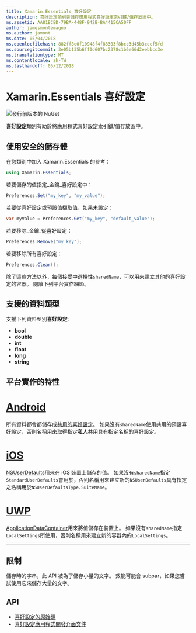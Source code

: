 ```yaml
---
title: Xamarin.Essentials 喜好設定
description: 喜好設定類別會儲存應用程式喜好設定索引鍵/值存放區中。
ms.assetid: AA81BCBD-79BA-448F-942B-BA4415CA50FF
author: jamesmontemagno
ms.author: jamont
ms.date: 05/04/2018
ms.openlocfilehash: 882ff8e0f10948f4f88303f8bcc3d45b3cecf5fd
ms.sourcegitcommit: 3e05b135b6ff0d607bc2378c1b6e66d2eebbcc3e
ms.translationtype: MT
ms.contentlocale: zh-TW
ms.lasthandoff: 05/12/2018
---
```

# <a name="xamarinessentials-preferences"></a>Xamarin.Essentials 喜好設定

![發行前版本的 NuGet](~/media/shared/pre-release.png)

**喜好設定**類別有助於將應用程式喜好設定索引鍵/值存放區中。

## <a name="using-secure-storage"></a>使用安全的儲存體

在您類別中加入 Xamarin.Essentials 的參考：

```csharp
using Xamarin.Essentials;
```

若要儲存的值指定_金鑰_喜好設定中：

```csharp
Preferences.Set("my_key", "my_value");
```

若要從喜好設定或預設值擷取值，如果未設定：

```csharp
var myValue = Preferences.Get("my_key", "default_value");
```

若要移除_金鑰_從喜好設定：

```csharp
Preferences.Remove("my_key");
```

若要移除所有喜好設定：

```csharp
Preferences.Clear();
```

除了這些方法以外，每個接受中選擇性`sharedName`，可以用來建立其他的喜好設定的容器。 閱讀下列平台實作細節。

## <a name="supported-data-types"></a>支援的資料類型

支援下列資料型別**喜好設定**:

- **bool**
- **double**
- **int**
- **float**
- **long**
- **string**

## <a name="platform-implementation-specifics"></a>平台實作的特性

# <a name="androidtabandroid"></a>[Android](#tab/android)

所有資料都會都儲存成[共用的喜好設定](https://developer.android.com/training/data-storage/shared-preferences.html)。 如果沒有`sharedName`使用共用的預設喜好設定，否則名稱用來取得指定**私人**共用具有指定名稱的喜好設定。

# <a name="iostabios"></a>[iOS](#tab/ios)

[NSUserDefaults](https://docs.microsoft.com/en-us/xamarin/ios/app-fundamentals/user-defaults)用來在 iOS 裝置上儲存的值。 如果沒有`sharedName`指定`StandardUserDefaults`會用於，否則名稱用來建立新的`NSUserDefaults`具有指定之名稱用於`NSUserDefaultsType.SuiteName`。

# <a name="uwptabuwp"></a>[UWP](#tab/uwp)

[ApplicationDataContainer](https://docs.microsoft.com/en-us/uwp/api/windows.storage.applicationdatacontainer)用來將值儲存在裝置上。 如果沒有`sharedName`指定`LocalSettings`所使用，否則名稱用來建立新的容器內的`LocalSettings`。

--------------

## <a name="limitations"></a>限制

儲存時的字串，此 API 被為了儲存小量的文字。  效能可能會 subpar，如果您嘗試使用它來儲存大量的文字。

## <a name="api"></a>API

- [喜好設定的原始碼](https://github.com/xamarin/Essentials/tree/master/Xamarin.Essentials/Preferences)
- [喜好設定應用程式開發介面文件](xref:Xamarin.Essentials.Preferences)
